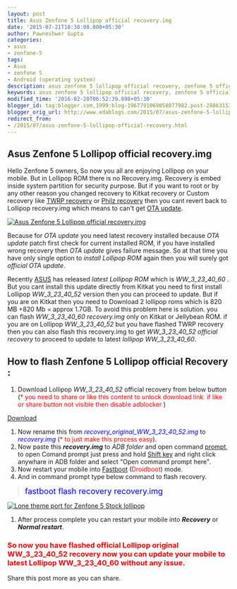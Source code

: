 ```yaml
---
layout: post
title: Asus Zenfone 5 Lollipop official recovery.img
date: '2015-07-21T18:38:00.000+05:30'
author: Pawneshwer Gupta
categories:
- asus
- zenfone-5
tags:
- Asus
- zenfone 5
- Android (operating system)
description: asus zenfone 5 lollipop official recovery, zenfone 5 official lollipop recovery download, zenfone 5 lolipop recovery,zenfone 5 WW 3.23.40.52 official recovery
keywords: asus zenfone 5 lollipop official recovery, zenfone 5 official lollipop recovery download, zenfone 5 lolipop recovery,zenfone 5 WW 3.23.40.52 official recovery
modified_time: '2016-02-20T06:52:39.898+05:30'
blogger_id: tag:blogger.com,1999:blog-1967791069058877982.post-2886315371314683238
blogger_orig_url: http://www.edablogs.com/2015/07/asus-zenfone-5-lollipop-official-recovery.html
redirect_from:
- /2015/07/asus-zenfone-5-lollipop-official-recovery.html
---
```


## Asus Zenfone 5 Lollipop official recovery.img

Hello Zenfone 5 owners, So now you all are enjoying Lollipop on your mobile. But in Lollipop ROM there is no Recovery.img. Recovery is embed inside system partition for security purpose. But if you want to root or by any other reason you changed recovery to Kitkat recovery or Custom recovery like [TWRP recovery](http://www.xdablogs.com/2015/06/twrp-recovery-for-zenfone-5-stable.html) or [Philz recovery](http://www.xdablogs.com/2015/02/latest-philz-recovery-for-asus-zenfone-5.html) then you cant revert back to Lollipop recovery.img which means to can't get [OTA update](http://en.wikipedia.org/wiki/Over-the-air_programming "Over-the-air programming").

[![Asus Zenfone 5 Lollipop official recovery.img](http://1.bp.blogspot.com/-jFK2gc7G9DI/Va5BmnLwH-I/AAAAAAAAHMU/_fxcpjcgGME/s1600/Asus-Zenfone-5-Lollipop-official-recovery-img.png "Asus Zenfone 5 Lollipop official recovery.img")](http://1.bp.blogspot.com/-jFK2gc7G9DI/Va5BmnLwH-I/AAAAAAAAHMU/_fxcpjcgGME/s1600/Asus-Zenfone-5-Lollipop-official-recovery-img.png)

Because for _OTA update_ you need latest recovery installed because _OTA update_ patch first check for current installed ROM, if you have installed wrong recovery then _OTA update_ gives failure message. So at that time you have only single option to _install Lollipop ROM_ again then you will surely got _official OTA update_.

Recently [ASUS](http://en.wikipedia.org/wiki/Asus "Asus") has released _latest Lollipop ROM_ which is _WW_3_23_40_60_ . But you cant install this update directly from Kitkat you need to first install Lollipop _WW_3_23_40_52_ version then you can proceed to update. But if you are on Kitkat then you need to Download 2 lollipop roms which is 820 MB +820 Mb = approx 1.7GB. To avoid this problem here is solution. you can flash _WW_3_23_40_60 recovery.img_ only on Kitkat or Jellybean ROM. if you are on Lollipop _WW_3_23_40_52_ but you have flashed TWRP recovery then you can also flash this recovery.img to get _WW_3_23_40_52 official recovery_ to proceed to update to latest _lollipop WW_3_23_40_60_.

## How to flash Zenfone 5 Lollipop official Recovery :

1.  Download Lollipop _WW_3_23_40_52_ official recovery from below button (<span style="color: red;">* you need to share or like this content to unlock download link. if like or share button not visible then disable adblocker</span> )

[Download](https://userscloud.com/r3utm2jrxdtw)

1.  Now rename this from _<span style="color: blue;">recovery_original_WW_3_23_40_52.img</span>_ to _<span style="color: blue;">recovery.img</span>_ (<span style="color: red;">* to just make this process easy</span>).
2.  Now paste this _**recovery.img**_ to _ADB folder_ and open command [prompt](http://en.wikipedia.org/wiki/Command-line_interface "Command-line interface"), to open Comand prompt just press and hold [Shift key](http://en.wikipedia.org/wiki/Shift_key "Shift key") and right click anywhare in ADB folder and select "Open command prompt here".
3.  Now restart your mobile into [Fastboot](http://en.wikipedia.org/wiki/Android_software_development "Android software development") (<span style="color: red;">Droidboot</span>) mode.
4.  And in command prompt type below command to flash recovery.

> <span style="color: blue; font-size: large;">fastboot flash recovery recovery.img</span>

[![Lone theme port for Zenfone 5 Stock lollipop](https://2.bp.blogspot.com/-jvMO-7oJoVY/Va5BnN29pQI/AAAAAAAAHMg/amWdEhK3yT0/s640/Asus-Zenfone-5-Lollipop-official-recovery-img-1.png "Lone theme port for Zenfone 5 Stock lollipop")](https://2.bp.blogspot.com/-jvMO-7oJoVY/Va5BnN29pQI/AAAAAAAAHMg/amWdEhK3yT0/s640/Asus-Zenfone-5-Lollipop-official-recovery-img-1.png)

1.  After process complete you can restart your mobile into **_Recovery_** or **_Normal restart_**.

### <span style="color: red;">So now you have flashed official Lollipop original WW_3_23_40_52 recovery now you can update your mobile to latest Lollipop WW_3_23_40_60 without any issue.</span>

Share this post more as you can share.
